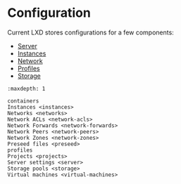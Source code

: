 # Configuration
Current LXD stores configurations for a few components:

- [Server](server.md)
- [Instances](instances.md) 
- [Network](networks.md)
- [Profiles](profiles.md)
- [Storage](storage.md)

```{toctree}
:maxdepth: 1

containers
Instances <instances>
Networks <networks>
Network ACLs <network-acls>
Network Forwards <network-forwards>
Network Peers <network-peers>
Network Zones <network-zones>
Preseed files <preseed>
profiles
Projects <projects>
Server settings <server>
Storage pools <storage>
Virtual machines <virtual-machines>
```
